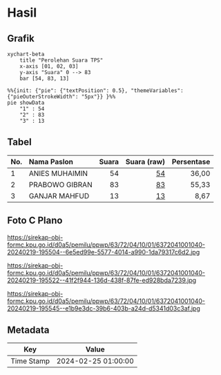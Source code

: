 # Hasil

## Grafik

```mermaid
xychart-beta
    title "Perolehan Suara TPS"
    x-axis [01, 02, 03]
    y-axis "Suara" 0 --> 83
    bar [54, 83, 13]
```

```mermaid
%%{init: {"pie": {"textPosition": 0.5}, "themeVariables": {"pieOuterStrokeWidth": "5px"}} }%%
pie showData
    "1" : 54
    "2" : 83
    "3" : 13
```

## Tabel

| No. | Nama Paslon    | Suara | Suara (raw) | Persentase |
|:--- |:-------------- | -----:| -----------:| ----------:|
| 1   | ANIES MUHAIMIN | 54    | [54][p-1]   | 36,00      |
| 2   | PRABOWO GIBRAN | 83    | [83][p-2]   | 55,33      |
| 3   | GANJAR MAHFUD  | 13    | [13][p-3]   | 8,67       |


[p-1]: https://github.com/gigit-pemilu/pemilu-2024-63-kalimantan-selatan/blob/main/pilpres/hitung-suara/sub/63-kalimantan-selatan/sub/72-kota-banjarbaru/sub/04-banjarbaru-utara/sub/1001-loktabat-utara/sub/040-tps/sub/paslon-1.txt
[p-2]: https://github.com/gigit-pemilu/pemilu-2024-63-kalimantan-selatan/blob/main/pilpres/hitung-suara/sub/63-kalimantan-selatan/sub/72-kota-banjarbaru/sub/04-banjarbaru-utara/sub/1001-loktabat-utara/sub/040-tps/sub/paslon-2.txt
[p-3]: https://github.com/gigit-pemilu/pemilu-2024-63-kalimantan-selatan/blob/main/pilpres/hitung-suara/sub/63-kalimantan-selatan/sub/72-kota-banjarbaru/sub/04-banjarbaru-utara/sub/1001-loktabat-utara/sub/040-tps/sub/paslon-3.txt

## Foto C Plano

https://sirekap-obj-formc.kpu.go.id/d0a5/pemilu/ppwp/63/72/04/10/01/6372041001040-20240219-195504--6e5ed99e-5577-4014-a990-1da79317c6d2.jpg

https://sirekap-obj-formc.kpu.go.id/d0a5/pemilu/ppwp/63/72/04/10/01/6372041001040-20240219-195522--41f2f944-136d-438f-87fe-ed928bda7239.jpg

https://sirekap-obj-formc.kpu.go.id/d0a5/pemilu/ppwp/63/72/04/10/01/6372041001040-20240219-195545--e1b9e3dc-39b6-403b-a24d-d5341d03c3af.jpg


## Metadata

| Key        | Value               |
| ---------- | ------------------- |
| Time Stamp | 2024-02-25 01:00:00 |



